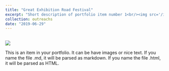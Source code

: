 ```yaml
---
title: "Great Exhibition Road Festival"
excerpt: "Short description of portfolio item number 1<br/><img src='/images/great_exhibition.jpeg'>"
collection: outreachs
date: "2019-06-29"
---
```


<br/><img src='/images/great_exhibition.jpeg'>

This is an item in your portfolio. It can be have images or nice text. If you name the file .md, it will be parsed as markdown. If you name the file .html, it will be parsed as HTML. 
